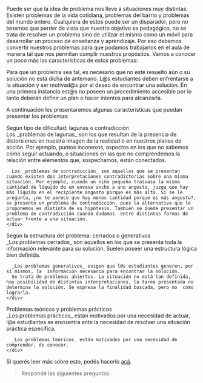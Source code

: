 Puede ser que la idea de problema nos lleve a situaciones muy distintas. Existen problemas de la vida cotidiana, problemas del barrio y problemas del mundo entero. Cualquiera de estos puede ser un disparador, pero no tenemos que perder de vista que nuestro objetivo es pedagógico, no se trata de resolver un problema sino de utilizar el mismo como un móvil para desarrollar un proceso de enseñanza y aprendizaje.
Por eso debemos convertir nuestros problemas para que podamos trabajarlos en el aula de manera tal que nos permitan cumplir nuestros propósitos. Vamos a conocer un poco más las características de estos problemas:

Para que un problema sea tal, es necesario que no esté resuelto aún o su solución no está dicha de antemano. L@s estudiantes deben enfrentarse a la situación y ser motivad@s por el deseo de encontrar una solución. En una primera instancia est@s no poseen un procedimiento accesible por lo tanto deberán definir un plan o hacer intentos para alcanzarla.

A continuación les presentaremos algunas características que puedan presentar los problemas:

<div style="display: flex;">
  <div class="panel panel-default" style="width: 100%;">
    <div class="panel-heading">Según tipo de dificultad: lagunas o contradicción</div>
    <div class="panel-body">
      Los _problemas de lagunas_ son los que resultan de la presencia de distorsiones en nuestra imagen de la realidad o en nuestros planes de acción. Por ejemplo, puntos inconexos, aspectos en los que no sabemos cómo seguir actuando, o situaciones en las que no comprendemos la relación entre  elementos que, sospechamos, están conectados.

      Los _problemas de contradicción_ son aquellos que se presentan cuando existen dos interpretaciones contradictorias sobre una misma situación. Por ejemplo, cuando un niño pequeño trasvasa la misma cantidad de líquido de un envase ancho a uno angosto, juzga que hay más líquido en el recipiente angosto porque es más alto. Si se le pregunta, ¿no te parece que hay menos cantidad porque es más angosto?, se presenta un problema de contradicción, pues la alternativa que le proponemos es distinta de su hipótesis. También se puede presentar un problema de contradicción cuando dudamos  entre distintas formas de actuar frente a una situación.
    </div>
  </div>
    
  <div class="panel panel-default" style="width: 100%;">
    <div class="panel-heading">Según la estructura del problema: cerrados o generativos</div>
    <div class="panel-body">
      _Los problemas cerrados_ son aquellos en los que  se  presenta toda la información relevante para su solución. Suelen poseer una estructura lógica bien definida.

      _Los problemas generativos_ exigen que l@s estudiantes generen, por sí mismos, la  información necesaria para encontrar la solución.
      Se trata de problemas abiertos. La situación no está tan definida, hay posibilidad de distintas interpretaciones, la tarea presentada no determina la solución. Se expresa la finalidad buscada, pero no  cómo lograrla.
    </div>
  </div>
  
  <div class="panel panel-default" style="width: 100%;">
    <div class="panel-heading">Problemas teóricos y problemas prácticos</div>
    <div class="panel-body">
      _Los problemas prácticos_ están motivados por una necesidad de actuar, l@s estudiantes se encuentra ante la necesidad de resolver una situación práctica específica.
      
      _Los problemas teóricos_ están motivados por una necesidad de comprender, de conocer.
    </div>
  </div>
</div>

Si querés leer más sobre esto, podés hacerlo [acá](https://drive.google.com/open?id=1gx4fgH9ZGg5mUq5pKgfV9lNfQEUuXSaL).

> Respondé las siguientes preguntas.
